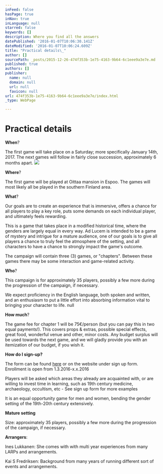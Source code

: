 ```yaml
---
inFeed: false
hasPage: true
inNav: true
inLanguage: null
starred: false
keywords: []
description: Where you find all the answers
datePublished: '2016-01-07T10:06:30.141Z'
dateModified: '2016-01-07T10:06:24.609Z'
title: "Practical details\_"
author: []
sourcePath: _posts/2015-12-26-474f353b-1e75-4163-9b64-6c1eee9a3e7e.md
published: true
authors: []
publisher:
  name: null
  domain: null
  url: null
  favicon: null
url: 474f353b-1e75-4163-9b64-6c1eee9a3e7e/index.html
_type: WebPage

---
```

# Practical details 

**When**? 

The first game will take place on a Saturday; more specifically January 14th, 2017\. The next games will follow in fairly close succession, approximately 6 months apart. ![](https://s3-us-west-2.amazonaws.com/the-grid-img/p/b3e4ccc15905b810e8045d3727e5cf6cd06cbead.jpg)

**Where**? 

The first game will be played at Oittaa mansion in Espoo. The games will most likely all be played in the southern Finland area. 

**What**? 

Our goals are to create an experience that is immersive, offers a chance for all players to play a key role, puts some demands on each individual player, and ultimately feels rewarding. 

This is a game that takes place in a modified historical time, where the genders are largely equal in every way. Ad Lucem is intended to be a game of mystery and intrigue for a mature audience, one of our goals is to give all players a chance to truly feel the atmosphere of the setting, and all characters to have a chance to strongly impact the game's outcome. 

The campaign will contain three (3) games, or "chapters". Between these games there may be some interaction and game-related activity. 

**Who**? 

This campaign is for approximately 35 players, possibly a few more during the progression of the campaign, if necessary. 

We expect proficiency in the English language, both spoken and written, and an enthusiasm to put a little effort into absorbing information vital to bringing your character to life. null

**How much**? 

The game fee for chapter 1 will be 75€/person (but you can pay this in two equal payments!). This covers props & extras, possible special effects, great food, wonderful venue and other, minor costs. Any budget surplus will be used towards the next game, and we will gladly provide you with an itemization of our budget, if you wish it. 

**How do I sign-up?**

The form can be found [here][0] or on the website under sign up form. Enrollment is open from 1.3.2016-x.x.2016

Players will be asked which areas they already are acquainted with, or are willing to invest time in learning, such as 19th century medicine, archaeology, occultism, etc - See sign up form for more examples 

It is an equal opportunity game for men and women, bending the gender setting of the 19th-20th century extensively.

**Mature setting**

Size: approximately 35 players, possibly a few more during the progression of the campaign, if necessary.

**Arrangers**: 

Ines Lukkanen: She comes with with multi year experiences from many LARPs and arrangements. 

Kai S Fredriksen: Background from many years of running different sort of events and arrangements. 

[0]: http://goo.gl/forms/FlGP4sYw1Q
